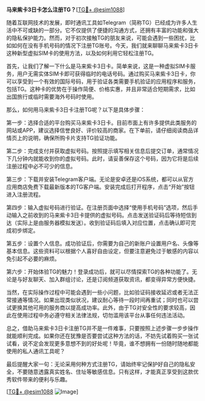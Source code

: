 **马来紫卡3日卡怎么注册TG？**[[TG💪+ @esim1088](https://t.me/s/esim1088)]

随着互联网技术的发展，即时通讯工具如Telegram（简称TG）已经成为许多人生活中不可或缺的一部分。它不仅提供了便捷的沟通方式，还拥有丰富的功能和强大的隐私保护能力。然而，对于初次接触TG的朋友来说，可能会遇到一些困扰，比如如何在没有手机号码的情况下注册TG账号。今天，我们就来聊聊马来紫卡3日卡这种新型虚拟SIM卡的使用方法，以及如何利用它轻松注册TG。

首先，让我们了解一下什么是马来紫卡3日卡。简单来说，这是一种虚拟SIM卡服务，用户无需实体SIM卡即可获得临时的电话号码。通过购买马来紫卡3日卡，你可以享受到一个有效的国际号码，用于验证各类需要手机验证的应用程序和服务，包括TG。这种卡的优势在于操作简便、价格实惠，并且非常适合短期需求，比如出国旅行或临时需要海外号码时使用。

那么，如何用马来紫卡3日卡注册TG呢？以下是具体步骤：

第一步：选择合适的平台购买马来紫卡3日卡。目前市面上有许多提供此类服务的网站或APP，建议选择信誉良好、评价较高的商家。在下单前，请仔细阅读商品详情页上的说明，确保所购卡片支持TG验证功能。

第二步：完成支付并获取虚拟号码。按照提示填写相关信息后提交订单，通常情况下几分钟内就能收到你的虚拟号码。此时，请妥善保存这个号码，因为它将是后续注册过程中必不可少的信息。

第三步：下载并安装Telegram客户端。无论是安卓还是iOS系统，都可以从官方应用商店免费下载最新版本的TG客户端。安装完成后打开程序，点击“开始”按钮进入注册流程。

第四步：输入虚拟号码进行验证。在注册页面中选择“使用手机号码”选项，然后手动输入之前收到的马来紫卡3日卡提供的虚拟号码。点击发送验证码后等待短信到达（实际上是由服务器模拟发送）。收到验证码后填入对应位置，点击确认即可完成初步绑定。

第五步：设置个人信息。成功验证后，你需要为自己的新账户设置用户名、头像等基本信息。这些资料可以根据个人喜好自由设定，但要注意避免过于敏感的内容以免引起不必要的麻烦。

第六步：开始体验TG的魅力！登录成功后，就可以尽情探索TG的各种功能了。无论是与好友聊天、加入群组讨论，还是订阅频道获取资讯，都变得异常方便快捷。

当然，在实际操作过程中可能会遇到一些小问题，比如验证码接收延迟或者无法正常接通等情况。如果出现类似状况，建议耐心等待一段时间再重试；同时也可以尝试更换其他可用的服务商以提高成功率。此外，由于TG对安全性的要求较高，因此在使用过程中务必遵守相关法律法规，切勿滥用该平台从事任何违法活动。

总之，借助马来紫卡3日卡注册TG并不是一件难事，只要按照上述步骤一步步操作就能顺利完成。如果你还在犹豫是否要尝试这种方法的话，不妨先试着购买一张试试看，说不定会发现更多意想不到的好处呢！毕竟，谁不想拥有一份随时随地都能使用的私人通讯工具呢？

最后提醒大家一句：无论采用何种方式注册TG，请始终牢记保护好自己的隐私安全，不要随意透露真实姓名、住址等敏感信息。只有这样，才能真正享受到这款优秀软件带来的便利与乐趣。

[[TG💪+ @esim1088](https://t.me/s/esim1088) ![Image](https://i.postimg.cc/4NQfJmqS/Snipaste-2025-05-13-00-14-12.png)]